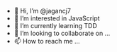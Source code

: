 - 👋 Hi, I’m @jagancj7
- 👀 I’m interested in JavaScript
- 🌱 I’m currently learning TDD
- 💞️ I’m looking to collaborate on ...
- 📫 How to reach me ...

<!---
jagancj7/jagancj7 is a ✨ special ✨ repository because its `README.md` (this file) appears on your GitHub profile.
You can click the Preview link to take a look at your changes.
--->
